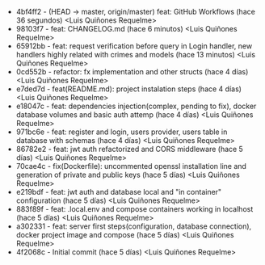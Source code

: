 * 4bf4ff2 - (HEAD -> master, origin/master) feat: GitHub Workflows (hace 36 segundos) <Luis Quiñones Requelme>
* 98103f7 - feat: CHANGELOG.md (hace 6 minutos) <Luis Quiñones Requelme>
* 65912bb - feat: request verification before query in Login handler, new handlers highly related with crimes and models (hace 13 minutos) <Luis Quiñones Requelme>
* 0cd552b - refactor: fx implementation and other structs (hace 4 días) <Luis Quiñones Requelme>
* e7ded7d - feat(README.md): project instalation steps (hace 4 días) <Luis Quiñones Requelme>
* e18047c - feat: dependencies injection(complex, pending to fix), docker database volumes and basic auth attemp (hace 4 días) <Luis Quiñones Requelme>
* 971bc6e - feat: register and login, users provider, users table in database with schemas (hace 4 días) <Luis Quiñones Requelme>
* 86782e2 - feat: jwt auth refactorized and CORS middleware (hace 5 días) <Luis Quiñones Requelme>
* 70cae4c - fix(Dockerfile): uncommented openssl installation line and generation of private and public keys (hace 5 días) <Luis Quiñones Requelme>
* e219bdf - feat: jwt auth and database local and "in container" configuration (hace 5 días) <Luis Quiñones Requelme>
* 883f89f - feat: .local.env and compose containers working in localhost (hace 5 días) <Luis Quiñones Requelme>
* a302331 - feat: server first steps(configuration, database connection), docker project image and compose (hace 5 días) <Luis Quiñones Requelme>
* 4f2068c - Initial commit (hace 5 días) <Luis Quiñones Requelme>